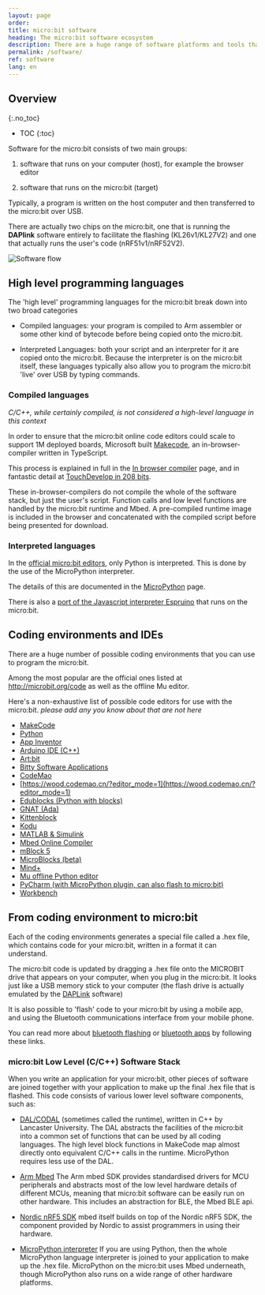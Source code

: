 ```yaml
---
layout: page
order:
title: micro:bit software
heading: The micro:bit software ecosystem
description: There are a huge range of software platforms and tools that make the micro:bit work as well as it does. This page outlines what they are and redirects you to more detailed explanations of the different projects.
permalink: /software/
ref: software
lang: en
---
```


## Overview
{:.no_toc}

* TOC
{:toc}

Software for the micro:bit consists of two main groups:
1. software that runs on your computer (host), for example the browser editor

2. software that runs on the micro:bit (target)

Typically, a program is written on the host computer and then transferred to
the micro:bit over USB. 

There are actually two chips on the
micro:bit, one that is running the **DAPlink** software entirely to facilitate the flashing (KL26<span class="v1">v1</span>/KL27<span class="v2">V2</span>) and one that actually runs the user's code (nRF51<span class="v1">v1</span>/nRF52<span class="v2">V2</span>).

![Software flow](/docs/software/assets/software-program.svg)


## High level programming languages

The 'high level' programming languages for the micro:bit break down into
two broad categories

* Compiled languages: your program is compiled to Arm assembler or some other kind of bytecode before being copied onto the micro:bit.

* Interpreted Languages: both your script and an interpreter for it are copied onto the micro:bit. Because the interpreter is on the micro:bit itself, these languages typically also allow you to program the micro:bit 'live' over USB by typing commands.

### Compiled languages

*C/C++, while certainly compiled, is not considered a high-level language in this context*

In order to ensure that the micro:bit online code editors could scale to support 1M deployed boards, Microsoft built [Makecode](https://makecode.microbit.org), an in-browser-compiler written in TypeScript.

This process is explained in full in the [In browser compiler](/software/in_browser_compiler) page, and in fantastic detail at [TouchDevelop in 208 bits](https://www.touchdevelop.com/docs/touch-develop-in-208-bits).

These in-browser-compilers do not compile the whole of the software stack,
but just the user's script. Function calls and low level functions are
handled by the micro:bit runtime and Mbed. A pre-compiled runtime image is
included in the browser and concatenated with the compiled script before
being presented for download.

### Interpreted languages

In the [official micro:bit editors](https://microbit.org/code), only Python is interpreted. This is done by the use of the MicroPython interpreter.

The details of this are documented in the [MicroPython](/software/micropython) page.

There is also a [port of the Javascript interpreter Espruino](http://www.espruino.com/MicroBit) that runs on the micro:bit.

## Coding environments and IDEs

There are a huge number of possible coding environments that you can use
to program the micro:bit.

Among the most popular are the official ones listed at http://microbit.org/code as well as the offline Mu editor.

Here's a non-exhaustive list of possible code editors for use with the micro:bit. *please add any you know about that are not here*

* [MakeCode](https://makecode.microbit.org)
* [Python](https://python.microbit.org)
* [App Inventor](http://iot.appinventor.mit.edu/#/microbit/microbitintro)
* [Arduino IDE (C++)](https://learn.adafruit.com/use-micro-bit-with-arduino/overview)
* [Art:bit](https://kidscodejeunesse.org/artbit)
* [Bitty Software Applications](https://bittysoftware.blogspot.com/p/applications.html)
* [CodeMao](https://ide.codemao.cn/)
* [https://wood.codemao.cn/?editor_mode=1](https://wood.codemao.cn/?editor_mode=1)
* [Edublocks (Python with blocks)](https://app.edublocks.org/#MicroBit)
* [GNAT (Ada)](https://github.com/AdaCore/Ada_Drivers_Library/tree/master/examples/MicroBit)
* [Kittenblock](https://www.kittenbot.cc/pages/software)
* [Kodu](https://www.kodugamelab.com/resources/bbc-microbit/)
* [MATLAB & Simulink](https://uk.mathworks.com/academia/highschool/courseware/microbit.html)
* [Mbed Online Compiler](http://developer.mbed.org/platforms/Microbit)
* [mBlock 5](https://www.makeblock.com/software/mblock5)
* [MicroBlocks (beta)](http://microblocks.fun/)
* [Mind+](http://mindplus.cc/)
* [Mu offline Python editor](http://codewith.mu/)
* [PyCharm (with MicroPython plugin, can also flash to micro:bit)](https://plugins.jetbrains.com/plugin/9777-micropython)
* [Workbench](https://edu.workbencheducation.com/partners/microbit)


## From coding environment to micro:bit

Each of the coding environments generates a special file called a .hex file, which
contains code for your micro:bit, written in a format it can understand.

The micro:bit code is updated by dragging a .hex file onto the MICROBIT drive
that appears on your computer, when you plug in the micro:bit. It looks just like a
USB memory stick to your computer (the flash drive is actually emulated
  by the [DAPLink](/software/daplink-interface) software)

It is also possible to 'flash' code to your micro:bit by using a mobile app,
and using the Bluetooth communications interface from your mobile phone.

You can read more about [bluetooth flashing](/bluetooth/profile) or
[bluetooth apps](/bluetooth/apps-and-examples) by following these links.

### micro:bit Low Level (C/C++) Software Stack

When you write an application for your micro:bit, other pieces of software are
joined together with your application to make up the final .hex file that is
flashed. This code consists of various lower level software components, such as:

* [DAL/CODAL](./runtime/) (sometimes called the runtime), written in C++ by Lancaster University. The DAL abstracts the
facilities of the micro:bit into a common set of functions that can be used
by all coding languages. The high level block functions in MakeCode map almost directly onto equivalent C/C++ calls in the runtime. MicroPython requires less use of the DAL.

* [Arm Mbed](./runtime/) The Arm mbed SDK  provides standardised drivers for MCU peripherals and abstracts most of the low level hardware details of different MCUs, meaning that micro:bit software can be easily run on other hardware. This
includes an abstraction for BLE, the Mbed BLE api.

* [Nordic nRF5 SDK](./runtime/#nordic-nrf5-sdk) mbed itself builds on top of the
Nordic nRF5 SDK, the component provided by Nordic to assist programmers in using their hardware.

* [MicroPython interpreter](./micropython) If you are using Python, then the whole MicroPython language interpreter is joined to your application to make up the .hex file. MicroPython on the micro:bit uses Mbed underneath, though MicroPython also runs on a wide range of other hardware platforms.
